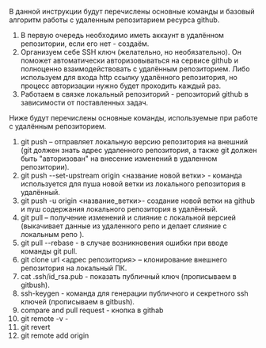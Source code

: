 В данной инструкции будут перечислены основные команды и базовый алгоритм работы с удаленным репозитарием ресурса github.

1. В первую очередь необходимо иметь аккаунт в удалённом репозитории, если его нет - создаём.
2. Организуем себе SSH ключ (желательно, но необязательно). Он поможет автоматически авторизовываться на сервисе github и полноценно взаимодействовать с удалённым репозиторием. Либо используем для входа http ссылку удалённого репозитория, но процесс авторизации нужно будет проходить каждый раз.
3. Работаем в связке локальный репозиторий - репозиторий github в зависимости от поставленных задач.

Ниже будут перечислены основные команды, используемые при работе с удалённым репозиторием.

1. git push – отправляет локальную версию репозитория на внешний (git должен знать адрес удаленного репозитория, а также git должен быть "авторизован" на внесение изменений в удаленном репозитории).
2. git push --set-upstream origin <название новой ветки> - команда используется для пуша новой ветки из локального репозитория в удалённый.
3. git push -u origin <название_ветки>- создание новой ветки на github и пуш содержания локального репозитория в удалённый.
4. git pull – получение изменений и слияние с локальной версией (выкачивает данные из удаленного репо и делает слияние с локальным репо
).
5. git pull --rebase - в случае возникновения ошибки при вводе команды git pull.
6. git clone url <адрес репозитория> – клонирование внешнего репозитория на
локальный ПК.
7. cat .ssh/id_rsa.pub - показать публичный ключ (прописываем в gitbush).
8. ssh-keygen - команда для генерации публичного и секретного ssh ключей (прописываем в gitbush).
9. compare and pull request - кнопка в githab
10. git remote -v - 
11. git revert 
12. git remote add origin  